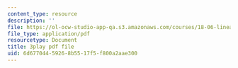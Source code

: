 ```yaml
---
content_type: resource
description: ''
file: https://ol-ocw-studio-app-qa.s3.amazonaws.com/courses/18-06-linear-algebra-spring-2010/6d67704459268b5517f5f800a2aae300_IZqwi0wJovM.pdf
file_type: application/pdf
resourcetype: Document
title: 3play pdf file
uid: 6d677044-5926-8b55-17f5-f800a2aae300
---
```

